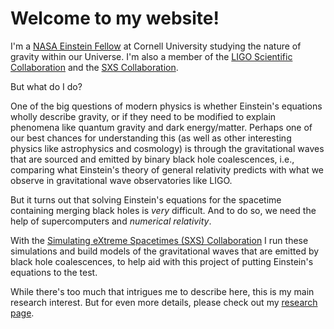# Welcome to my website!

I'm a [NASA Einstein Fellow](https://www.stsci.edu/stsci-research/fellowships/nasa-hubble-fellowship-program) at Cornell University
studying the nature of gravity within our Universe.
I'm also a member of the [LIGO Scientific Collaboration](https://ligo.org) and the [SXS Collaboration](https://www.black-holes.org).


But what do I do?


One of the big questions of modern physics is whether
Einstein's equations wholly describe gravity, or if they
need to be modified to explain phenomena like
quantum gravity and dark energy/matter.
Perhaps one of our best chances for understanding this
(as well as other interesting physics like astrophysics and cosmology)
is through the gravitational waves that are sourced and emitted by
binary black hole coalescences, i.e., comparing what
Einstein's theory of general relativity predicts with
what we observe in gravitational wave observatories
like LIGO.


But it turns out that solving Einstein's equations for
the spacetime containing merging black holes is *very* difficult.
And to do so, we need the help of supercomputers and *numerical relativity*. 


With the [Simulating eXtreme Spacetimes (SXS) Collaboration](https://www.black-holes.org) I run these simulations and
build models of the gravitational waves that are emitted by
black hole coalescences, to help aid with this project
of putting Einstein's equations to the test.


While there's too much that intrigues me to describe here,
this is my main research interest. But for even more details,
please check out my [research page](/research).
